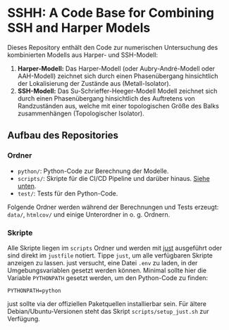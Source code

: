 # SSHH: A Code Base for Combining SSH and Harper Models

Dieses Repository enthält den Code zur numerischen Untersuchung des kombinierten Modells aus Harper- und SSH-Modell:

1. **Harper-Modell:**
Das Harper-Modell (oder Aubry-André-Modell oder AAH-Modell) zeichnet sich durch einen Phasenübergang hinsichtlich der Lokalisierung der Zustände aus (Metall-Isolator).
2. **SSH-Modell:**
Das Su-Schrieffer-Heeger-Modell Modell zeichnet sich durch einen Phasenübergang hinsichtlich des Auftretens von Randzuständen aus, welche mit einer topologischen Größe des Balks zusammenhängen (Topologischer Isolator).

## Aufbau des Repositories

### Ordner

- `python/`: Python-Code zur Berechnung der Modelle.
- `scripts/`: Skripte für die CI/CD Pipeline und darüber hinaus. [Siehe unten](#skripte).
- `test/`: Tests für den Python-Code.

Folgende Ordner werden während der Berechnungen und Tests erzeugt: `data/`, `htmlcov/` und einige Unterordner in o. g. Ordnern.

### Skripte

Alle Skripte liegen im `scripts` Ordner und werden mit [just](https://github.com/casey/just) ausgeführt oder sind direkt im `justfile` notiert.
Tippe `just`, um alle verfügbaren Skripte anzeigen zu lassen.
just versucht, eine Datei `.env` zu laden, in der Umgebungsvariablen gesetzt werden können. Minimal sollte hier die Variable `PYTHONPATH` gesetzt werden, um den Python-Code zu finden:

    PYTHONPATH=python

just sollte via der offiziellen Paketquellen installierbar sein. Für ältere Debian/Ubuntu-Versionen steht das Skript `scripts/setup_just.sh` zur Verfügung.